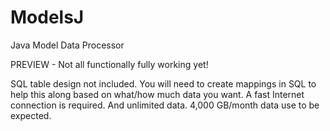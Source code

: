 # ModelsJ
Java Model Data Processor

PREVIEW - Not all functionally fully working yet!

SQL table design not included. You will need to create mappings in SQL to help this along based on what/how much data you want.
A fast Internet connection is required. And unlimited data. 4,000 GB/month data use to be expected.

